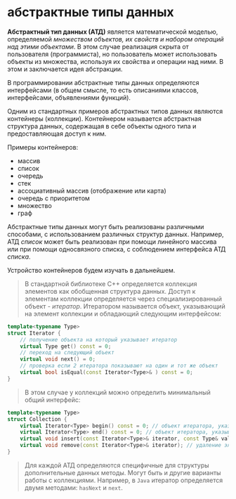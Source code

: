 # абстрактные типы данных

__Абстрактный тип данных (АТД)__ является математической моделью, определяемой _множеством объектов, их свойств и набором операций над этими объектами_. В этом случае реализация скрыта от пользователя (программиста), но пользователь может использовать объекты из множества, используя их свойства и операции над ними. В этом и заключается идея абстракции.

В программировании абстрактные типы данных определяются интерфейсами (в общем смысле, то есть описаниями классов, интерфейсами, объявлениями функций).

Одним из стандартных примеров абстрактных типов данных являются контейнеры (коллекции). Контейнером называется абстрактная структура данных, содержащая в себе объекты одного типа и предоставляющая доступ к ним.

Примеры контейнеров:

 * массив
 * список
 * очередь
 * стек
 * ассоциативный массив (отображение или карта)
 * очередь с приоритетом
 * множество
 * граф

Абстрактные типы данных могут быть реализованы различными способами, с использованием различных структур данных. Например, АТД _список_ может быть реализован при помощи линейного массива или при помощи односвязного списка, с соблюдением интерфейса АТД _списка_.

Устройство контейнеров будем изучать в дальнейшем.

> В стандартной библиотеке С++ определяется коллекция элементов как обобщенная структура данных. Доступ к элементам коллекции определяется через специализированный объект - _итератор_. Итератором называется объект, указывающий на элемент коллекции и обладающий следующим интерфейсом:

```cpp
template<typename Type>
struct Iterator {
    // получение объекта на который указывает итератор
    virtual Type get() const = 0;
    // переход на следующий объект
    virtual void next() = 0;
    // проверка если 2 итератора показывают на один и тот же объект
    virtual bool isEqual(const Iterator<Type>& ) const = 0;
}
```

> В этом случае у коллекций можно определить минимальный общий интерфейс:

```cpp
template<typename Type>
struct Collection {
    virtual Iterator<Type> begin() const = 0; // объект итератора, указывающий на первый элемент коллекции
    virtual Iterator<Type> end() const = 0; // объект итератора, указывающий на последний элемент коллекции
    virtual void insert(const Iterator<Type>& iterator, const Type& value); // вставка нового элемента после итератора iterator
    virtual void remove(const Iterator<Type>& iterator); // удаление элемента на который указывает итератор iterator
}
```

> Для каждой АТД определяются специфичные для структуры дополнительные данных методы.
> Могут быть и другие варианты работы с коллекциями. Например, в `Java` итератор определяется двумя методами: `hasNext` и `next`.
